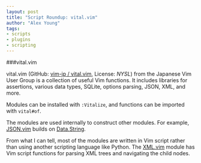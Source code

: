 ```yaml
---
layout: post
title: "Script Roundup: vital.vim"
author: "Alex Young"
tags: 
- scripts
- plugins
- scripting
---
```


###vital.vim

vital.vim (GitHub: [vim-jp / vital.vim](https://github.com/vim-jp/vital.vim), License: _NYSL_) from the Japanese Vim User Group is a collection of useful Vim functions.  It includes libraries for assertions, various data types, SQLite, options parsing, JSON, XML, and more.

Modules can be installed with `:Vitalize`, and functions can be imported with `vital#of`.

The modules are used internally to construct other modules.  For example, [JSON.vim](https://github.com/vim-jp/vital.vim/blob/master/autoload/vital/__latest__/Web/JSON.vim) builds on [Data.String](https://github.com/vim-jp/vital.vim/blob/master/autoload/vital/__latest__/Data/String.vim).

From what I can tell, most of the modules are written in Vim script rather than using another scripting language like Python.  The [XML.vim](https://github.com/vim-jp/vital.vim/blob/master/autoload/vital/__latest__/Web/XML.vim) module has Vim script functions for parsing XML trees and navigating the child nodes.
